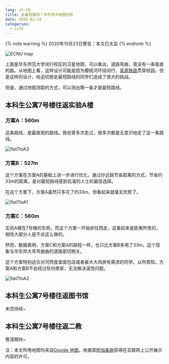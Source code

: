 ```yaml
---
lang: zh-CN
title: 走最短路线！华东师大地图分析
date: 2016-02-19
categories:
  - Life
---
```


{% note warning %}
2020年10月23日警告：本文已太监
{% endnote %}

![ECNU map](https://api.njzjz.win/1L6SF7KZYpydZLZCVzuUILuXkT6tPxNx4)

上面是华东师范大学闵行校区的卫星地图，可以看出，道路弯曲，竟没有一条笔直的路。从地图上看，这样设计可能是因为樱桃河环绕闵行，[吴周铁路](https://zh.wikipedia.org/wiki/%E5%90%B4%E5%91%A8%E9%93%81%E8%B7%AF)贯穿校园。但是这样的设计，给迫切想走最短路线的同学们造成了很大的挑战。

但是，通过地图测距的方式，可以测出哪一条才是最短路线。
<!--more-->

## 本科生公寓7号楼往返实验A楼

### 方案A：560m

这条路线，是最直观的路线。我也曾多次走过，很多次都是无意识地走了这一条路线。

![flat7toA3](https://api.njzjz.win/17J003GTARmbZJpa6Bdm8o1aBNCWpCG-e)

### 方案B：527m

这个方案在方案A的基础上进一步进行优化，通过抄近路节省距离的方式，节省约33m的距离，是对最短路线感到饥渴的人士的最佳选择。

在这个方案下，方案A虽然只多花了约33m，但看起来就毫无优势了。

![flat7toA1](https://api.njzjz.win/1TOgqfwvmtnpHUV6yxPZnRXerZhEXAh2E)

### 方案C：560m

实验A楼在7号楼的东侧，而这个方案一开始却往西走，这看起来是匪夷所思的，相信大部分人是不会这么做的。

然而，数据表明，方案C和方案A的路程一样，也只比方案B多用了33m。这个现象与华东师大弯弯曲曲的道路密切相关。

这个方案特别适合对河西食堂面包店或者豪大大鸡排有需求的同学。众所周知，方案A和方案B不会经过任何商家，无法解决温饱问题。

![flat7toA2](https://api.njzjz.win/1HSSeJvMud4YLbXg3LC0FAETnaOA_Sh47)

## 本科生公寓7号楼往返图书馆

未完待续~

## 本科生公寓7号楼往返二教

敬请期待~

注：本文所用地图均来自[Google 地图](http://www.google.cn/maps/)，依据其[附加条款](https://www.google.com/intl/zh-CN_cn/help/terms_maps.html)获得在互联网上公开展示内容的许可。

